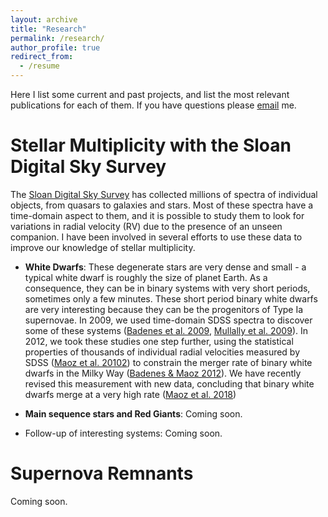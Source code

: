 ```yaml
---
layout: archive
title: "Research"
permalink: /research/
author_profile: true
redirect_from:
  - /resume
---
```


Here I list some current and past projects, and list the most relevant publications for each of them. If you have questions please [email](mailto:badenes@pitt.edu) me. 

Stellar Multiplicity with the Sloan Digital Sky Survey
====

The [Sloan Digital Sky Survey](https://www.sdss.org/) has collected millions of spectra of individual objects, from quasars to galaxies and stars. Most of these spectra have a time-domain aspect to them, and it is possible to study them to look for variations in radial velocity (RV) due to the presence of an unseen companion. I have been involved in several efforts to use these data to improve our knowledge of stellar multiplicity.

- <b>White Dwarfs</b>: These degenerate stars are very dense and small - a typical white dwarf is roughly the size of planet Earth. As a consequence, they can be in binary systems with very short periods, sometimes only a few minutes. These short period binary white dwarfs are very interesting because they can be the progenitors of Type Ia supernovae. In 2009, we used time-domain SDSS spectra to discover some of these systems ([Badenes et al. 2009](http://adsabs.harvard.edu/abs/2009ApJ...707..971B), [Mullally et al. 2009](http://adsabs.harvard.edu/abs/2009ApJ...707L..51M)). In 2012, we took these studies one step further, using the statistical properties of thousands of individual radial velocities measured by SDSS ([Maoz et al. 20102](http://adsabs.harvard.edu/abs/2012ApJ...751..143M)) to constrain the merger rate of binary white dwarfs in the Milky Way ([Badenes & Maoz 2012](http://adsabs.harvard.edu/abs/2012ApJ...749L..11B)). We have recently revised this measurement with new data, concluding that binary white dwarfs merge at a very high rate ([Maoz et al. 2018](http://adsabs.harvard.edu/abs/2018MNRAS.476.2584M))

- <b>Main sequence stars and Red Giants</b>: Coming soon.

- Follow-up of interesting systems: Coming soon.

Supernova Remnants
====

Coming soon.
